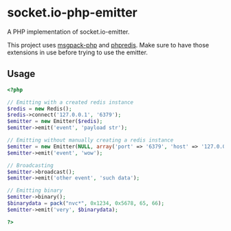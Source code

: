 socket.io-php-emitter
=====================

A PHP implementation of socket.io-emitter.

This project uses [msgpack-php](https://github.com/msgpack/msgpack-php) and [phpredis](https://github.com/nicolasff/phpredis). Make sure to have those extensions in use before trying to use the emitter.

## Usage

```php
<?php

// Emitting with a created redis instance
$redis = new Redis();
$redis->connect('127.0.0.1', '6379');
$emitter = new Emitter($redis);
$emitter->emit('event', 'payload str');

// Emitting without manually creating a redis instance
$emitter = new Emitter(NULL, array('port' => '6379', 'host' => '127.0.0.1'));
$emitter->emit('event', 'wow');

// Broadcasting
$emitter->broadcast();
$emitter->emit('other event', 'such data');

// Emitting binary
$emitter->binary();
$binarydata = pack("nvc*", 0x1234, 0x5678, 65, 66);
$emitter->emit('very', $binarydata);

?>
```
